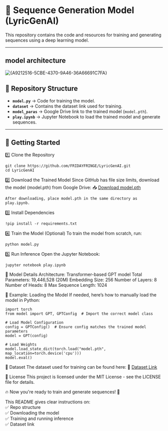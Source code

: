 # 🎵 Sequence Generation Model  (LyricGenAI)

This repository contains the code and resources for training and generating sequences using a deep learning model.  

---

## model architecture 

![{A9212516-5CBE-4370-9A46-36A66691C7FA}](https://github.com/user-attachments/assets/7e4b343b-39c4-4248-980f-3320a94f5dcd)



## 📂 Repository Structure  
- **`model.py`** → Code for training the model.  
- **`dataset`** → Contains the dataset link used for training.  
- **`model_paras`** → Google Drive link to the trained model (`model.pth`).  
- **`play.ipynb`** → Jupyter Notebook to load the trained model and generate sequences.  

---

## 🚀 Getting Started  

1️⃣ Clone the Repository  

    git clone https://github.com/FRIDAYFRINGE/LyricGenAI.git
    cd LyricGenAI

2️⃣ Download the Trained Model
Since GitHub has file size limits, download the model (model.pth) from Google Drive: 📥 [Download model.pth](https://drive.google.com/file/d/1l4HZ25afdMJjEhqAaBuvYEs3KwK73NO-/view?usp=drive_link)

    After downloading, place model.pth in the same directory as play.ipynb.

3️⃣ Install Dependencies

    !pip install -r requirements.txt

4️⃣ Train the Model (Optional)
To train the model from scratch, run:

    python model.py


5️⃣ Run Inference
Open the Jupyter Notebook:
    
    jupyter notebook play.ipynb



🧠 Model Details
Architecture: Transformer-based GPT model
Total Parameters: 19,446,528 (20M)
Embedding Size: 256
Number of Layers: 8
Number of Heads: 8
Max Sequence Length: 1024



🔧 Example: Loading the Model
If needed, here’s how to manually load the model in Python:
    
    import torch
    from model import GPT, GPTConfig  # Import the correct model class
    
    # Load Model Configuration
    config = GPTConfig()  # Ensure config matches the trained model parameters
    model = GPT(config)
    
    # Load Weights
    model.load_state_dict(torch.load("model.pth", map_location=torch.device('cpu')))
    model.eval()



📌 Dataset
The dataset used for training can be found here:
📂 [Dataset Link](https://www.kaggle.com/datasets/vatsalmavani/spotify-dataset)

📜 License
This project is licensed under the MIT License - see the LICENSE file for details.

🔥 Now you're ready to train and generate sequences! 🚀



This README gives clear instructions on:  
✅ Repo structure  
✅ Downloading the model  
✅ Training and running inference  
✅ Dataset link  





